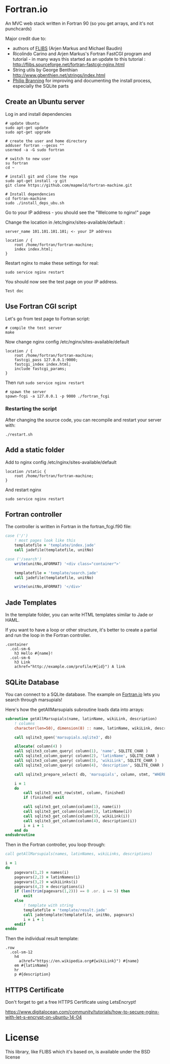 # Fortran.io

An MVC web stack written in Fortran 90 (so you get arrays, and it's not punchcards)

Major credit due to:

- authors of <a href="http://fortranwiki.org/fortran/show/FLIBS">FLIBS</a> (Arjen Markus and Michael Baudin)
- Ricolindo Carino and Arjen Markus's Fortran FastCGI program and tutorial - in many ways this started as an update to this tutorial :  http://flibs.sourceforge.net/fortran-fastcgi-nginx.html
- String utils by George Benthian http://www.gbenthien.net/strings/index.html
- <a href="https://github.com/branning">Philip Branning</a> for improving and documenting the install process, especially the SQLite parts

## Create an Ubuntu server

Log in and install dependencies

```
# update Ubuntu
sudo apt-get update
sudo apt-get upgrade

# create the user and home directory
adduser fortran --gecos ""
usermod -a -G sudo fortran

# switch to new user
su fortran
cd ~

# install git and clone the repo
sudo apt-get install -y git
git clone https://github.com/mapmeld/fortran-machine.git

# Install dependencies
cd fortran-machine
sudo ./install_deps_ubu.sh
```

Go to your IP address - you should see the "Welcome to nginx!" page

Change the location in /etc/nginx/sites-available/default :

```
server_name 101.101.101.101; <- your IP address

location / {
	root /home/fortran/fortran-machine;
	index index.html;
}
```

Restart nginx to make these settings for real:

```
sudo service nginx restart
```

You should now see the test page on your IP address.

```
Test doc
```

## Use Fortran CGI script

Let's go from test page to Fortran script:

```
# compile the test server
make
```

Now change nginx config /etc/nginx/sites-available/default

```
location / {
	root /home/fortran/fortran-machine;
	fastcgi_pass 127.0.0.1:9000;
	fastcgi_index index.html;
	include fastcgi_params;
}
```

Then run ```sudo service nginx restart```

```
# spawn the server
spawn-fcgi -a 127.0.0.1 -p 9000 ./fortran_fcgi
```

### Restarting the script

After changing the source code, you can recompile and restart your server with:

```
./restart.sh
```

## Add a static folder

Add to nginx config /etc/nginx/sites-available/default

```
location /static {
    root /home/fortran/fortran-machine;
}
```

And restart nginx

```
sudo service nginx restart
```

## Fortran controller

The controller is written in Fortran in the fortran_fcgi.f90 file:

```fortran
case ('/')
	! most pages look like this
	templatefile = 'template/index.jade'
	call jadefile(templatefile, unitNo)

case ('/search')
	write(unitNo,AFORMAT) '<div class="container">'

	templatefile = 'template/search.jade'
	call jadefile(templatefile, unitNo)

	write(unitNo,AFORMAT) '</div>'
```

## Jade Templates

In the template folder, you can write HTML templates similar to Jade or HAML.

If you want to have a loop or other structure, it's better to create a partial and run the loop in the Fortran controller.

```jade
.container
  .col-sm-6
    h3 Hello #{name}!
  .col-sm-6
    h3 Link
    a(href="http://example.com/profile/#{id}") A link
```

## SQLite Database

You can connect to a SQLite database. The example on <a href="https://fortran.io">Fortran.io</a>
lets you search through marsupials!

Here's how the getAllMarsupials subroutine loads data into arrays:

```fortran
subroutine getAllMarsupials(name, latinName, wikiLink, description)
	! columns
	character(len=50), dimension(8)	:: name, latinName, wikiLink, description

	call sqlite3_open('marsupials.sqlite3', db)

	allocate( column(4) )
	call sqlite3_column_query( column(1), 'name', SQLITE_CHAR )
	call sqlite3_column_query( column(2), 'latinName', SQLITE_CHAR )
	call sqlite3_column_query( column(3), 'wikiLink', SQLITE_CHAR )
	call sqlite3_column_query( column(4), 'description', SQLITE_CHAR )

	call sqlite3_prepare_select( db, 'marsupials', column, stmt, "WHERE 1=1 LIMIT 8")

	i = 1
	do
		call sqlite3_next_row(stmt, column, finished)
		if (finished) exit

		call sqlite3_get_column(column(1), name(i))
		call sqlite3_get_column(column(2), latinName(i))
		call sqlite3_get_column(column(3), wikiLink(i))
		call sqlite3_get_column(column(4), description(i))
		i = i + 1
	end do
endsubroutine
```

Then in the Fortran controller, you loop through:

```fortran
call getAllMarsupials(names, latinNames, wikiLinks, descriptions)

i = 1
do
	pagevars(1,2) = names(i)
	pagevars(2,2) = latinNames(i)
	pagevars(3,2) = wikiLinks(i)
	pagevars(4,2) = descriptions(i)
	if (len(trim(pagevars(1,2))) == 0 .or. i == 5) then
		exit
	else
		! template with string
		templatefile = 'template/result.jade'
		call jadetemplate(templatefile, unitNo, pagevars)
		i = i + 1
	endif
enddo
```

Then the individual result template:

```jade
.row
  .col-sm-12
    h4
      a(href="https://en.wikipedia.org#{wikiLink}") #{name}
    em #{latinName}
    hr
    p #{description}
```

## HTTPS Certificate

Don't forget to get a free HTTPS Certificate using LetsEncrypt!

https://www.digitalocean.com/community/tutorials/how-to-secure-nginx-with-let-s-encrypt-on-ubuntu-14-04

# License

This library, like FLIBS which it's based on, is available under the BSD license
